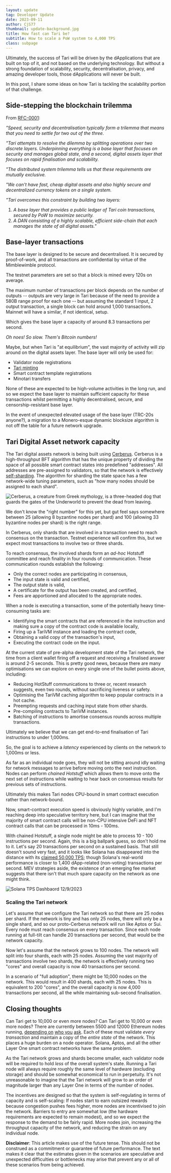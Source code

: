 ```yaml
---
layout: update
tag: Developer Update
date: 2023-09-11
author: CjS77
thumbnail: update-background.jpg
title: How fast can Tari be?
subtitle: How to scale a PoW system to 4,000 TPS
class: subpage
---
```


Ultimately, the success of Tari will be driven by the dApplications that are built on top of it, and not based on the
underlying technology. But without a strong foundation of scalability, security, decentralisation, privacy, and
amazing developer tools, those dApplications will never be built.

In this post, I share some ideas on how Tari is tackling the scalability portion of that challenge.

## Side-stepping the blockchain trilemma

From [RFC-0001](https://rfc.tari.com/RFC-0001_overview.html):

_"Speed, security and decentralisation typically form a trilemma that means that you need to settle for two out of
the three._

_"Tari attempts to resolve the dilemma by splitting operations over two discrete layers. Underpinning everything is a
base layer that focuses on security and manages global state, and a second, digital assets layer that focuses on
rapid finalisation and scalability._

_"The distributed system trilemma tells us that these requirements are mutually exclusive._

_"We can't have fast, cheap digital assets and also highly secure and decentralized currency tokens on a single system._

_"Tari overcomes this constraint by building two layers:_

1. _A base layer that provides a public ledger of Tari coin transactions, secured by PoW to maximize security._
1. _A DAN consisting of a highly scalable, efficient side-chain that each manages the state of all digital assets."_

## Base-layer transactions

The base layer is designed to be secure and decentralised. It is secured by proof-of-work, and all transactions are
confidential by virtue of the Mimblewimble protocol.

The testnet parameters are set so that a block is mined every 120s on average.

The maximum number of transactions per block depends on the
number of outputs -- outputs are very large in Tari because of the need to provide a 580B range proof for each one --
but assuming the standard 1 input, 2 output transaction, a single block can hold around 1,000 transactions.
Mainnet will have a similar, if not identical, setup.

Which gives the base layer a capacity of around 8.3 transactions per second.

_Oh noes! So slow. Them's Bitcoin numbers!_

Maybe, but when Tari is "at equilibrium", the vast majority of activity will zip around on the digital assets layer.
The base layer will only be used for:

- Validator node registrations
- [Tari minting](https://github.com/tari-project/rfcs/blob/main/src/RFC-0320_TurbineModel.md#an-aside---the-monetary-policy-trilemma)
- Smart contract template registrations
- Minotari transfers

None of these are expected to be high-volume activities in the long run, and so we expect the base layer to
maintain sufficient capacity for these transactions whilst permitting a highly decentralised, secure, and
censorship-resistant base layer.

In the event of unexpected elevated usage of the base layer (TRC-20s anyone?), a migration to a Monero-esque
dynamic blocksize algorithm is not off the table for a future network upgrade.

## Tari Digital Asset network capacity

The Tari digital assets network is being built using [Cerberus]. Cerberus is a high-throughput BFT algorithm that
has the unique property of dividing the space of all possible smart contract states into predefined "addresses". All
addresses are pre-assigned to validators, so that the network is effectively [self-sharding]. The algorithm for
sharding the state space has a few network-wide tuning parameters, such as "how many nodes should be assigned to each
shard".

![Cerberus, a creature from Greek mythology, is a three-headed dog that guards the gates of the Underworld to prevent the dead from leaving.](https://s3-us-west-2.amazonaws.com/courses-images/wp-content/uploads/sites/1849/2017/05/31155518/ros-eurystheus-louvre-e701.jpeg 'Cerberus')

We don't know the "right number" for this yet, but gut feel says somewhere between 25 (allowing 8 byzantine nodes
per shard) and 100 (allowing 33 byzantine nodes per shard) is the right range.

In Cerberus, only shards that are involved in a transaction need to reach consensus on the transaction. Testnet
experience will confirm this, but we expect most transactions to involve two or three shards.

To reach consensus, the involved shards form an _ad-hoc_ Hotstuff committee and reach finality in four rounds of
communication. These communication rounds establish the following:

- Only the correct nodes are participating in consensus,
- The input state is valid and certified,
- The output state is valid,
- A certificate for the output has been created, and certified,
- Fees are apportioned and allocated to the appropriate nodes.

When a node is executing a transaction, some of the potentially heavy time-consuming tasks are:

- Identifying the smart contracts that are referenced in the instruction and making sure a copy of the contract
  code is available locally,
- Firing up a TariVM instance and loading the contract code,
- Obtaining a valid copy of the transaction's input,
- Executing the contract code on the input.

At the current state of pre-alpha development state of the Tari network, the time from a client wallet firing off a
request and receiving a finalised answer is around 2-5 seconds. This is pretty good news, because there are many
optimisations we can explore on every single one of the bullet points above, including:

- Reducing HotStuff communications to three or, recent research suggests, even two rounds, without sacrificing
  liveness or safety.
- Optimising the TariVM caching algorithm to keep popular contracts in a hot cache.
- Preempting requests and caching input state from other shards.
- Pre-compiling contracts to TariVM instances.
- Batching of instructions to amortise consensus rounds across multiple transactions.

Ultimately we believe that we can get end-to-end finalisation of Tari instructions to under 1,000ms.

So, the goal is to achieve a _latency_ experienced by clients on the network to 1,000ms or less.

As far as an individual node goes, they will not be sitting around idly waiting for network messages to arrive
before moving onto the next instruction. Nodes can perform _chained Hotstuff_ which allows them to move onto
the next set of instructions while waiting to hear back on consensus results for previous sets of instructions.

Ultimately this makes Tari nodes CPU-bound in smart contract execution rather than network-bound.

Now, smart-contract execution speed is obviously highly variable, and I'm reaching deep into speculative territory
here, but I can imagine that the majority of smart contract calls will be
non-CPU intensive DeFi and NFT contract calls that can be processed in 10ms - 100ms.

With chained Hotstuff, a single node might be able to process 10 - 100 instructions per second. Again, this is a big
ballpark guess, so don't hold me to it. Let's say 20 transactions per second on a sustained basis. That still
doesn't sound very fast, and it looks like Solana has disappeared into the distance with its
[claimed 50,000 TPS](https://lsmod.medium.com/what-makes-solana-the-fastest-public-blockchain-cb8ffde1a7f4); though
Solana's real-world performance is closer to 1,400 dApp-related (non-voting) transactions per second.
MEV strategies aside, the existence of an emerging fee market suggests that there isn't that much spare capacity on
the network as one might think.

![Solana TPS Dashbaord 12/9/2023](/assets/img/posts/solana_explorer.png 'Solana TPS Dashboard 12/9/2023')

### Scaling the Tari network

Let's assume that we configure the Tari network so that there are 25 nodes per shard. If the network is tiny and has
only 25 nodes, there will only be a single shard, and so our proto-Cerberus network will run like Aptos or Sui. Every
node must reach consensus on every transaction. Since each node running at full-tilt can handle 20 transactions per
second, that would be the network capacity.

Now let's assume that the network grows to 100 nodes. The network will split into four shards, each with 25 nodes.
Assuming the vast majority of transactions involve two shards, the network is effectively running two "cores" and
overall capacity is now 40 transactions per second.

In a scenario of "full adoption", there might be 10,000 nodes on the network. This would result in 400 shards, each
with 25 nodes. This is equivalent to 200 "cores", and the overall capacity is now 4,000 transactions per second, all the
while maintaining sub-second finalisation.

## Closing thoughts

Can Tari get to 10,000 or even more nodes? Can Tari get to 10,000 or even more nodes? There are currently between
5500 and 12000 Ethereum nodes running,
[depending on](https://etherscan.io/nodetracker#)
[who you](https://www.ethernodes.org/)
[ask](https://nodewatch.io/).
Each of these must validate _every transaction_ and maintain a copy of the _entire state_ of the network.
This places a huge burden on a node operator. Solana, Aptos, and all the other Layer One smart contract networks
have the same problem.

As the Tari network grows and shards become smaller, each validator node will be required to hold _less_ of the overall
system's state.
Running a Tari node will always require roughly the same level of hardware (excluding storage) and should be somewhat
economical to run in perpetuity. It's not unreasonable to imagine that the Tari network will grow to an order of
magnitude larger than any Layer One in terms of the number of nodes.

The incentives are designed so that the system is self-regulating in terms of capacity and is self-scaling: If nodes
start to earn outsized rewards because congestion pushes fees higher, more nodes are incentivised to join
the network. Barriers to entry are somewhat low (the hardware requirements are expected to remain modest), and so we
expect the response to the demand to be fairly rapid. More nodes join, increasing the throughput capacity of the
network, and reducing the strain on any individual node.

[Cerberus]: https://arxiv.org/pdf/2008.04450v1.pdf
[self-sharding]: https://www.radixdlt.com/post/cerberus-infographic-series-chapter-i

**Disclaimer**: This article makes use of the future tense. This should not be construed as a commitment or guarantee of
future performance. The text makes it clear that the estimates given in the scenarios are speculative and unexpected
difficulties or bottlenecks may arise that prevent any or all of these scenarios from being achieved.
